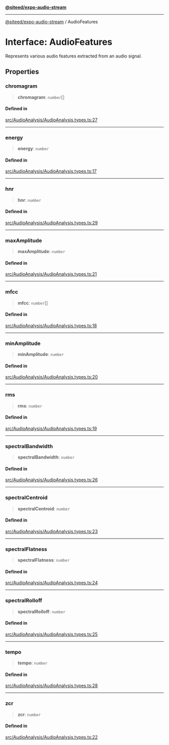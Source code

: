 [**@siteed/expo-audio-stream**](../README.md)

***

[@siteed/expo-audio-stream](../README.md) / AudioFeatures

# Interface: AudioFeatures

Represents various audio features extracted from an audio signal.

## Properties

### chromagram

> **chromagram**: `number`[]

#### Defined in

[src/AudioAnalysis/AudioAnalysis.types.ts:27](https://github.com/deeeed/expo-audio-stream/blob/f94c6016ba4ce968cafbf68644199405f5991d7f/packages/expo-audio-stream/src/AudioAnalysis/AudioAnalysis.types.ts#L27)

***

### energy

> **energy**: `number`

#### Defined in

[src/AudioAnalysis/AudioAnalysis.types.ts:17](https://github.com/deeeed/expo-audio-stream/blob/f94c6016ba4ce968cafbf68644199405f5991d7f/packages/expo-audio-stream/src/AudioAnalysis/AudioAnalysis.types.ts#L17)

***

### hnr

> **hnr**: `number`

#### Defined in

[src/AudioAnalysis/AudioAnalysis.types.ts:29](https://github.com/deeeed/expo-audio-stream/blob/f94c6016ba4ce968cafbf68644199405f5991d7f/packages/expo-audio-stream/src/AudioAnalysis/AudioAnalysis.types.ts#L29)

***

### maxAmplitude

> **maxAmplitude**: `number`

#### Defined in

[src/AudioAnalysis/AudioAnalysis.types.ts:21](https://github.com/deeeed/expo-audio-stream/blob/f94c6016ba4ce968cafbf68644199405f5991d7f/packages/expo-audio-stream/src/AudioAnalysis/AudioAnalysis.types.ts#L21)

***

### mfcc

> **mfcc**: `number`[]

#### Defined in

[src/AudioAnalysis/AudioAnalysis.types.ts:18](https://github.com/deeeed/expo-audio-stream/blob/f94c6016ba4ce968cafbf68644199405f5991d7f/packages/expo-audio-stream/src/AudioAnalysis/AudioAnalysis.types.ts#L18)

***

### minAmplitude

> **minAmplitude**: `number`

#### Defined in

[src/AudioAnalysis/AudioAnalysis.types.ts:20](https://github.com/deeeed/expo-audio-stream/blob/f94c6016ba4ce968cafbf68644199405f5991d7f/packages/expo-audio-stream/src/AudioAnalysis/AudioAnalysis.types.ts#L20)

***

### rms

> **rms**: `number`

#### Defined in

[src/AudioAnalysis/AudioAnalysis.types.ts:19](https://github.com/deeeed/expo-audio-stream/blob/f94c6016ba4ce968cafbf68644199405f5991d7f/packages/expo-audio-stream/src/AudioAnalysis/AudioAnalysis.types.ts#L19)

***

### spectralBandwidth

> **spectralBandwidth**: `number`

#### Defined in

[src/AudioAnalysis/AudioAnalysis.types.ts:26](https://github.com/deeeed/expo-audio-stream/blob/f94c6016ba4ce968cafbf68644199405f5991d7f/packages/expo-audio-stream/src/AudioAnalysis/AudioAnalysis.types.ts#L26)

***

### spectralCentroid

> **spectralCentroid**: `number`

#### Defined in

[src/AudioAnalysis/AudioAnalysis.types.ts:23](https://github.com/deeeed/expo-audio-stream/blob/f94c6016ba4ce968cafbf68644199405f5991d7f/packages/expo-audio-stream/src/AudioAnalysis/AudioAnalysis.types.ts#L23)

***

### spectralFlatness

> **spectralFlatness**: `number`

#### Defined in

[src/AudioAnalysis/AudioAnalysis.types.ts:24](https://github.com/deeeed/expo-audio-stream/blob/f94c6016ba4ce968cafbf68644199405f5991d7f/packages/expo-audio-stream/src/AudioAnalysis/AudioAnalysis.types.ts#L24)

***

### spectralRolloff

> **spectralRolloff**: `number`

#### Defined in

[src/AudioAnalysis/AudioAnalysis.types.ts:25](https://github.com/deeeed/expo-audio-stream/blob/f94c6016ba4ce968cafbf68644199405f5991d7f/packages/expo-audio-stream/src/AudioAnalysis/AudioAnalysis.types.ts#L25)

***

### tempo

> **tempo**: `number`

#### Defined in

[src/AudioAnalysis/AudioAnalysis.types.ts:28](https://github.com/deeeed/expo-audio-stream/blob/f94c6016ba4ce968cafbf68644199405f5991d7f/packages/expo-audio-stream/src/AudioAnalysis/AudioAnalysis.types.ts#L28)

***

### zcr

> **zcr**: `number`

#### Defined in

[src/AudioAnalysis/AudioAnalysis.types.ts:22](https://github.com/deeeed/expo-audio-stream/blob/f94c6016ba4ce968cafbf68644199405f5991d7f/packages/expo-audio-stream/src/AudioAnalysis/AudioAnalysis.types.ts#L22)
